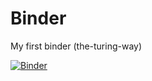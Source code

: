 # Binder
 My first binder (the-turing-way)

[![Binder](https://mybinder.org/badge_logo.svg)](https://mybinder.org/v2/gh/JennaMarieSherry/Binder/master)
